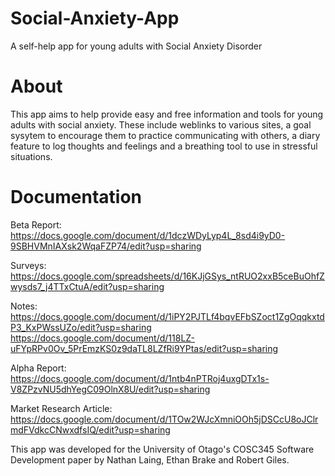 # Social-Anxiety-App
A self-help app for young adults with Social Anxiety Disorder

# About
This app aims to help provide easy and free information and tools for young adults with social anxiety.
These include weblinks to various sites, a goal sysytem to encourage them to practice communicating with others, a diary feature to log thoughts and feelings and a breathing tool to use in stressful situations.

# Documentation
Beta Report: https://docs.google.com/document/d/1dczWDyLyp4L_8sd4i9yD0-9SBHVMnIAXsk2WqaFZP74/edit?usp=sharing

Surveys: https://docs.google.com/spreadsheets/d/16KJjGSys_ntRUO2xxB5ceBuOhfZwysds7_j4TTxCtuA/edit?usp=sharing

Notes: https://docs.google.com/document/d/1iPY2PJTLf4bqvEFbSZoct1ZgOqqkxtdP3_KxPWssUZo/edit?usp=sharing
https://docs.google.com/document/d/118LZ-uFYpRPv0Ov_5PrEmzKS0z9daTL8LZfRi9YPtas/edit?usp=sharing

Alpha Report: https://docs.google.com/document/d/1ntb4nPTRoj4uxgDTx1s-V8ZPzvNU5dhYegC09OlnX8U/edit?usp=sharing

Market Research Article: https://docs.google.com/document/d/1TOw2WJcXmniOOh5jDSCcU8oJClrmdFVdkcCNwxdfsIQ/edit?usp=sharing

This app was developed for the University of Otago's COSC345 Software Development paper by Nathan Laing, Ethan Brake and Robert Giles.
